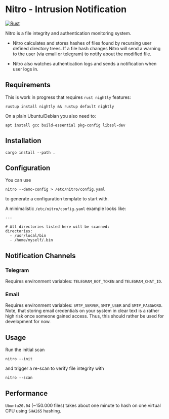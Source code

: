 Nitro - Intrusion Notification
==============================

[![Rust](https://github.com/HerrMuellerluedenscheid/nitro/actions/workflows/rust.yml/badge.svg)](https://github.com/HerrMuellerluedenscheid/nitro/actions/workflows/rust.yml)

Nitro is a file integrity and authentication monitoring system.

 * Nitro calculates and stores hashes of files found by recursing user defined directory trees. If a file hash changes Nitro will send a warning to the user (via email or telegram) to notify about the modified file.

 * Nitro also watches authentication logs and sends a notification when user logs in.

Requirements
------------

This is work in progress that requires `rust nightly` features:

```
rustup install nightly && rustup default nightly
```

On a plain Ubuntu/Debian you also need to:

```
apt install gcc build-essential pkg-config libssl-dev
```

Installation
------------

```
cargo install --path .
```

Configuration
-------------

You can use
```
nitro --demo-config > /etc/nitro/config.yaml
```
to generate a configuration template to start with.

A minimalistic `/etc/nitro/config.yaml` example looks like:

```
---

# All directories listed here will be scanned:
directories:
  - /usr/local/bin
  - /home/myself/.bin
```

## Notification Channels

### Telegram

   Requires environment variables: `TELEGRAM_BOT_TOKEN` and `TELEGRAM_CHAT_ID`.

### Email

   Requires environment variables: `SMTP_SERVER`, `SMTP_USER` and `SMTP_PASSWORD`. Note, that storing email credentials on your system in clear text is a rather high risk once someone gained access. Thus, this should rather be used for development for now.

Usage
-----

Run the initial scan
```
nitro --init
```

and trigger a re-scan to verify file integrity with
```
nitro --scan
```

Performance
-----------

`Ubuntu20.04` (~150.000 files) takes about one minute to hash on one virtual CPU using `SHA265` hashing.
